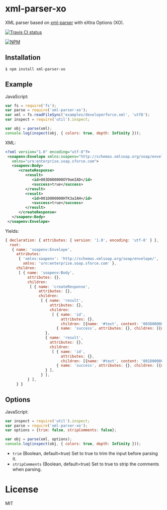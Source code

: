 
# xml-parser-xo

  XML parser based on [xml-parser](https://www.npmjs.com/package/xml-parser) with eXtra Options (XO).
  
  [![Travis CI status](https://travis-ci.org/chrisbottin/xml-parser.svg?branch=xml-parser-xo)](https://travis-ci.org/chrisbottin/xml-parser)
  
  [![NPM](https://nodei.co/npm/xml-parser-xo.png?downloads=true)](https://nodei.co/npm/xml-parser-xo/)

## Installation

```
$ npm install xml-parser-xo
```

## Example

 JavaScript:

```js
var fs = require('fs');
var parse = require('xml-parser-xo');
var xml = fs.readFileSync('examples/developerforce.xml', 'utf8');
var inspect = require('util').inspect;

var obj = parse(xml);
console.log(inspect(obj, { colors: true, depth: Infinity }));
```

XML:

```xml
<?xml version="1.0" encoding="utf-8"?>
 <soapenv:Envelope xmlns:soapenv="http://schemas.xmlsoap.org/soap/envelope/"
   xmlns="urn:enterprise.soap.sforce.com">
   <soapenv:Body>
      <createResponse>
         <result>
            <id>003D000000OY9omIAD</id>
            <success>true</success>
         </result>
         <result>
            <id>001D000000HTK3aIAH</id>
            <success>true</success>
         </result>
      </createResponse>
   </soapenv:Body>
 </soapenv:Envelope>
```

Yields:

```js
{ declaration: { attributes: { version: '1.0', encoding: 'utf-8' } },
  root:
   { name: 'soapenv:Envelope',
     attributes:
      { 'xmlns:soapenv': 'http://schemas.xmlsoap.org/soap/envelope/',
        xmlns: 'urn:enterprise.soap.sforce.com' },
     children:
      [ { name: 'soapenv:Body',
          attributes: {},
          children:
           [ { name: 'createResponse',
               attributes: {},
               children:
                [ { name: 'result',
                    attributes: {},
                    children:
                     [ { name: 'id',
                         attributes: {},
                         children: [{name: '#text', content: '003D000000OY9omIAD'}]
                       { name: 'success', attributes: {}, children: [{name: '#text', content: 'true'}] } ],
                  },
                  { name: 'result',
                    attributes: {},
                    children:
                     [ { name: 'id',
                         attributes: {},
                         children: [{name: '#text', content: '001D000000HTK3aIAH'}]
                       { name: 'success', attributes: {}, children: [{name: '#text', content: 'true'}] } ],
                  } ],
                } ],
          } ],
     } }
```

## Options

 JavaScript:
 
```js
var inspect = require('util').inspect;
var parse = require('xml-parser-xo');
var options = {trim: false, stripComments: false};

var obj = parse(xml, options);
console.log(inspect(obj, { colors: true, depth: Infinity }));
```

- `trim` (Boolean, default=true) Set to true to trim the input before parsing it.
- `stripComments` (Boolean, default=true) Set to true to strip the comments when parsing.


# License

  MIT